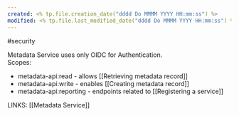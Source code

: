 ```yaml
---
created: <% tp.file.creation_date("dddd Do MMMM YYYY HH:mm:ss") %>
modified: <% tp.file.last_modified_date("dddd Do MMMM YYYY HH:mm:ss") %>
---
```

#security

Metadata Service uses only OIDC for Authentication.  
Scopes:
-   metadata-api:read - allows [[Retrieving metadata record]]
-   metadata-api:write - enables [[Creating metadata record]]
-   metadata-api:reporting -  endpoints related to [[Registering a service]]

LINKS:
[[Metadata Service]]
